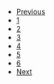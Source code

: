 <nav aria-label="Page navigation example">
  <ul class="pagination">
    <li class="page-item"><a class="page-link" href="#"><span>Previous</span></a></li>
    <li class="page-item"><a class="page-link active" href="#">1</a></li>
    <li class="page-item"><a class="page-link" href="#">2</a></li>
    <li class="page-item"><a class="page-link" href="#">3</a></li>
    <li class="page-item"><a class="page-link" href="#">4</a></li>
    <li class="page-item"><a class="page-link" href="#">5</a></li>
    <li class="page-item"><a class="page-link" href="#">6</a></li>
    <li class="page-item"><a class="page-link" href="#"><span>Next</span></a></li>
  </ul>
</nav>
